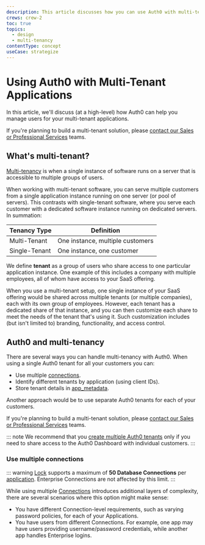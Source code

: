 ```yaml
---
description: This article discusses how you can use Auth0 with multi-tenant applications.
crews: crew-2
toc: true
topics:
  - design
  - multi-tenancy
contentType: concept
useCase: strategize
---
```


# Using Auth0 with Multi-Tenant Applications

In this article, we'll discuss (at a high-level) how Auth0 can help you manage users for your multi-tenant applications.

If you're planning to build a multi-tenant solution, please [contact our Sales or Professional Services](https://auth0.com/?contact=true) teams.

## What's multi-tenant?

[Multi-tenancy](https://en.wikipedia.org/wiki/Multitenancy) is when a single instance of software runs on a server that is accessible to multiple groups of users.

When working with multi-tenant software, you can serve multiple customers from a single application instance running on one server (or pool of servers). This contrasts with single-tenant software, where you serve each customer with a dedicated software instance running on dedicated servers. In summation:

| Tenancy Type | Definition |
| - | - |
| Multi-Tenant | One instance, multiple customers |
| Single-Tenant | One instance, one customer |

We define **tenant** as a group of users who share access to one particular application instance. One example of this includes a company with multiple employees, all of whom have access to your SaaS offering. 

When you use a multi-tenant setup, one single instance of your SaaS offering would be shared across multiple tenants (or multiple companies), each with its own group of employees. However, each tenant has a dedicated share of that instance, and you can then customize each share to meet the needs of the tenant that's using it. Such customization includes (but isn't limited to) branding, functionality, and access control.

## Auth0 and multi-tenancy

There are several ways you can handle multi-tenancy with Auth0. When using a single Auth0 tenant for all your customers you can:

* Use multiple [connections](/connections).
* Identify different tenants by application (using client IDs).
* Store tenant details in [app_metadata](/metadata).

Another approach would be to use separate Auth0 tenants for each of your customers.

If you're planning to build a multi-tenant solution, please [contact our Sales or Professional Services](https://auth0.com/?contact=true) teams.

::: note
We recommend that you [create multiple Auth0 tenants](https://github.com/auth0/auth0-multitenant-spa-api-sample) only if you need to share access to the Auth0 Dashboard with individual customers.
:::

### Use multiple connections

::: warning
[Lock](https://auth0.com/lock) supports a maximum of **50 Database Connections** per [application](/applications). Enterprise Connections are not affected by this limit.
:::

While using multiple [Connections](/identityproviders) introduces additional layers of complexity, there are several scenarios where this option might make sense:

* You have different Connection-level requirements, such as varying password policies, for each of your Applications.
* You have users from different Connections. For example, one app may have users providing username/password credentials, while another app handles Enterprise logins.
